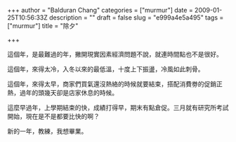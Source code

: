 +++
author = "Balduran Chang"
categories = ["murmur"]
date = 2009-01-25T10:56:33Z
description = ""
draft = false
slug = "e999a4e5a495"
tags = ["murmur"]
title = "除夕"

+++


這個年，是最難過的年，撇開現實因素經濟問題不說，就連時間點也不是很好。

這個年，來得太冷，入冬以來的最低溫，十度上下振盪，冷風如此刺骨。

這個年，來得太早，商家們買氣還沒熱絡的時候就要結束，搭配消費劵的促銷正熱，過年的頭幾天卻是店家休息的時候。

這麼早過年，上學期結束的快，成績打得早，期末有點倉促。三月就有研究所考試開始，現在是不是都要比快的啊？

新的一年，教練，我想畢業。

